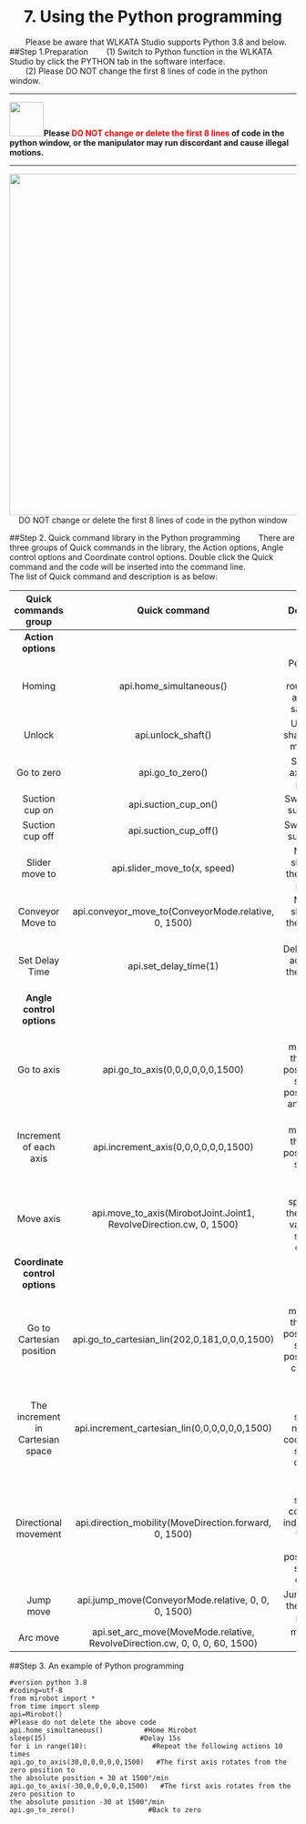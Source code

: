 # <center>7. Using the Python programming</center>
&ensp;&ensp;&ensp;&ensp;Please be aware that WLKATA Studio supports Python 3.8 and below.
##Step 1.Preparation
&ensp;&ensp;&ensp;&ensp;(1) Switch to Python function in the WLKATA Studio by click the PYTHON tab in the software interface.<br/>
&ensp;&ensp;&ensp;&ensp;(2) Please DO NOT change the first 8 lines of code in the python window.  <br/>

***
<span class="left"><img src="http://lin88zhang.gitee.io/image_en/0/0-19.png" width="60" ></span>**Please <font color="red">DO NOT change or delete the first 8 lines </font>of code in the python window, or the manipulator may run discordant and cause illegal motions.**<br/>
***
<center><img src="http://lin88zhang.gitee.io/image_en/7/7-1.png" width="600"> </center>
<center>DO NOT change or delete the first 8 lines of code in the python window</center>

##Step 2. Quick command library in the Python programming
&ensp;&ensp;&ensp;&ensp;There are three groups of Quick commands in the library, the Action options, Angle control options and Coordinate control options. Double click the Quick command and the code will be inserted into the command line.<br/>
The list of Quick command and description is as below:

| Quick commands group | Quick command | Description |
| :------: | :------: | :------:|
| **Action options** |  |  |
| Homing | api.home_simultaneous() | Perform the homing routine on all axis at the same time. |
| Unlock | api.unlock_shaft() | Unlock the shaft enabling movement.|
| Go to zero | api.go_to_zero() | Send each axis to its 0 position. |
| Suction cup on | api.suction_cup_on() | Switch on the suction cup. |
| Suction cup off | api.suction_cup_off() | Switch off the suction cup. |
| Slider move to | api.slider_move_to(x, speed) | Move the slide rail to the specified position. |
| Conveyor Move to | api.conveyor_move_to(ConveyorMode.relative, 0, 1500) | Move the slide rail to the specified position |
| Set Delay Time | api.set_delay_time(1) | Delay the next action after the specified time |
| **Angle control options** |  |  |
| Go to axis | api.go_to_axis(0,0,0,0,0,0,1500) | Mirobot moves from the current position to the specified position in the angle mode. |
| Increment of each axis | api.increment_axis(0,0,0,0,0,0,1500) | Mirobot moves from the current position to the specified position |
| Move axis | api.move_to_axis(MirobotJoint.Joint1, RevolveDirection.cw, 0, 1500) | Rotate specify axis the specified value in the specified direction |
| **Coordinate control options** |  |  |
| Go to Cartesian position | api.go_to_cartesian_lin(202,0,181,0,0,0,1500) | Mirobot moves from the current position to the specified position in the coordinate mode. |
| The increment in Cartesian space | api.increment_cartesian_lin(0,0,0,0,0,0,1500) | Mirobot moves specified number of coordinates in specified direction. |
| Directional movement | api.direction_mobility(MoveDirection.forward, 0, 1500) | Mirobot moves specified coordinates independently from the current position in the specified direction |
| Jump move | api.jump_move(ConveyorMode.relative, 0, 0, 0, 1500) | Jump move to the specified position. |
| Arc move | api.set_arc_move(MoveMode.relative, RevolveDirection.cw, 0, 0, 0, 60, 1500) | move in an arc path |

##Step 3. An example of Python programming
```
#version python 3.8
#coding=utf-8
from mirobot import *
from time import sleep
api=Mirobot()
#Please do not delete the above code
api.home_simultaneous()          #Home Mirobot
sleep(15)                       #Delay 15s
for i in range(10):                #Repeat the following actions 10 times
api.go_to_axis(30,0,0,0,0,0,1500)   #The first axis rotates from the zero position to  
the absolute position + 30 at 1500°/min
api.go_to_axis(-30,0,0,0,0,0,1500)   #The first axis rotates from the zero position to  
the absolute position -30 at 1500°/min
api.go_to_zero()                  #Back to zero
```

